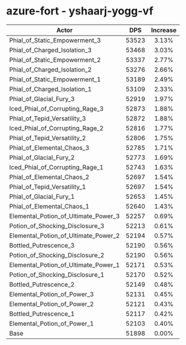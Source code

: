 # azure-fort - yshaarj-yogg-vf
| Actor | DPS | Increase |
|---|:---:|:---:|
|Phial_of_Static_Empowerment_3|53523|3.13%|
|Phial_of_Charged_Isolation_3|53468|3.03%|
|Phial_of_Static_Empowerment_2|53337|2.77%|
|Phial_of_Charged_Isolation_2|53276|2.66%|
|Phial_of_Static_Empowerment_1|53189|2.49%|
|Phial_of_Charged_Isolation_1|53109|2.33%|
|Phial_of_Glacial_Fury_3|52919|1.97%|
|Iced_Phial_of_Corrupting_Rage_3|52873|1.88%|
|Phial_of_Tepid_Versatility_3|52872|1.88%|
|Iced_Phial_of_Corrupting_Rage_2|52816|1.77%|
|Phial_of_Tepid_Versatility_2|52806|1.75%|
|Phial_of_Elemental_Chaos_3|52785|1.71%|
|Phial_of_Glacial_Fury_2|52773|1.69%|
|Iced_Phial_of_Corrupting_Rage_1|52743|1.63%|
|Phial_of_Elemental_Chaos_2|52697|1.54%|
|Phial_of_Tepid_Versatility_1|52697|1.54%|
|Phial_of_Glacial_Fury_1|52653|1.45%|
|Phial_of_Elemental_Chaos_1|52640|1.43%|
|Elemental_Potion_of_Ultimate_Power_3|52257|0.69%|
|Potion_of_Shocking_Disclosure_3|52213|0.61%|
|Elemental_Potion_of_Ultimate_Power_2|52194|0.57%|
|Bottled_Putrescence_3|52190|0.56%|
|Potion_of_Shocking_Disclosure_2|52190|0.56%|
|Elemental_Potion_of_Ultimate_Power_1|52171|0.53%|
|Potion_of_Shocking_Disclosure_1|52170|0.52%|
|Bottled_Putrescence_2|52149|0.48%|
|Elemental_Potion_of_Power_3|52131|0.45%|
|Elemental_Potion_of_Power_2|52121|0.43%|
|Bottled_Putrescence_1|52117|0.42%|
|Elemental_Potion_of_Power_1|52103|0.40%|
|Base|51898|0.00%|
